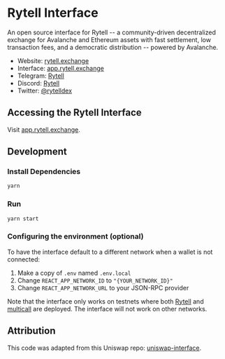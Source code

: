 # Rytell Interface

An open source interface for Rytell -- a community-driven decentralized exchange for Avalanche and Ethereum assets with fast settlement, low transaction fees, and a democratic distribution -- powered by Avalanche.

- Website: [rytell.exchange](https://rytell.exchange/)
- Interface: [app.rytell.exchange](https://app.rytell.exchange)
- Telegram: [Rytell](https://t.me/rytelldex)
- Discord: [Rytell](https://discord.gg/bZ9bBxbjR9)
- Twitter: [@rytelldex](https://twitter.com/rytelldex)

## Accessing the Rytell Interface

Visit [app.rytell.exchange](https://app.rytell.exchange).

## Development

### Install Dependencies

```bash
yarn
```

### Run

```bash
yarn start
```

### Configuring the environment (optional)

To have the interface default to a different network when a wallet is not connected:

1. Make a copy of `.env` named `.env.local`
2. Change `REACT_APP_NETWORK_ID` to `"{YOUR_NETWORK_ID}"`
3. Change `REACT_APP_NETWORK_URL` to your JSON-RPC provider

Note that the interface only works on testnets where both
[Rytell](https://github.com/rytelldex/exchange-contracts) and
[multicall](https://github.com/makerdao/multicall) are deployed.
The interface will not work on other networks.

## Attribution

This code was adapted from this Uniswap repo: [uniswap-interface](https://github.com/Uniswap/uniswap-interface).
